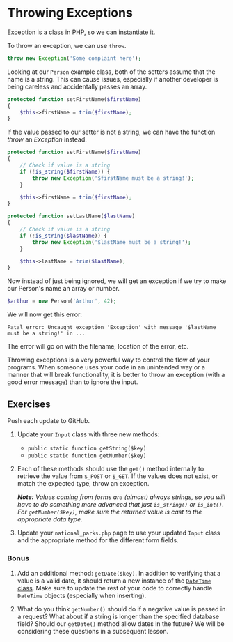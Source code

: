 # Throwing Exceptions

Exception is a class in PHP, so we can instantiate it.

To throw an exception, we can use `throw`.

~~~php
throw new Exception('Some complaint here');
~~~

Looking at our `Person` example class, both of the setters assume that the name is a string. This can cause issues, especially if another developer is being careless and accidentally passes an array.

~~~php
protected function setFirstName($firstName)
{
    $this->firstName = trim($firstName);
}
~~~

If the value passed to our setter is not a string, we can have the function *throw* an *Exception* instead.

~~~php
protected function setFirstName($firstName)
{
    // Check if value is a string
    if (!is_string($firstName)) {
        throw new Exception('$firstName must be a string!');
    }

    $this->firstName = trim($firstName);
}

protected function setLastName($lastName)
{
    // Check if value is a string
    if (!is_string($lastName)) {
        throw new Exception('$lastName must be a string!');
    }

    $this->lastName = trim($lastName);
}
~~~

Now instead of just being ignored, we will get an exception if we try to make our Person's name an array or number.

~~~php
$arthur = new Person('Arthur', 42);
~~~

We will now get this error:

    Fatal error: Uncaught exception 'Exception' with message '$lastName must be a string!' in ...

The error will go on with the filename, location of the error, etc.

Throwing exceptions is a very powerful way to control the flow of your programs. When someone uses your code in an unintended way or a manner that will break functionality, it is better to throw an exception (with a good error message) than to ignore the input.

## Exercises

Push each update to GitHub.

1. Update your `Input` class with three new methods:

    - `public static function getString($key)`
    - `public static function getNumber($key)`

1. Each of these methods should use the `get()` method internally to retrieve the value from `$_POST` or `$_GET`. If the values does not exist, or match the expected type, throw an exception.

    _**Note:** Values coming from forms are (almost) always strings, so you will have to do something more advanced that just `is_string()` or `is_int()`. For `getNumber($key)`, make sure the returned value is cast to the appropriate data type._

1. Update your `national_parks.php` page to use your updated `Input` class and the appropriate method for the different form fields.

### Bonus

1. Add an additional method: `getDate($key)`. In addition to verifying that a value is a valid date, it should return a new instance of the [`DateTime` class](http://php.net/manual/en/class.datetime.php). Make sure to update the rest of your code to correctly handle `DateTime` objects (especially when inserting).

1. What do you think `getNumber()` should do if a negative value is passed in a request? What about if a string is longer than the specified database field? Should our `getDate()` method allow dates in the future? We will be considering these questions in a subsequent lesson.
